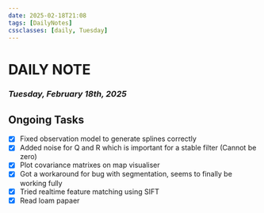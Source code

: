 ```yaml
---
date: 2025-02-18T21:08
tags: [DailyNotes]
cssclasses: [daily, Tuesday]
---
```

# DAILY NOTE
### *Tuesday, February 18th, 2025*

## Ongoing Tasks
- [x] Fixed observation model to generate splines correctly
- [x] Added noise for Q and R which is important for a stable filter (Cannot be zero)
- [x] Plot covariance matrixes on map visualiser
- [x] Got a workaround for bug with segmentation, seems to finally be working fully
- [x] Tried realtime feature matching using SIFT
- [x] Read loam papaer